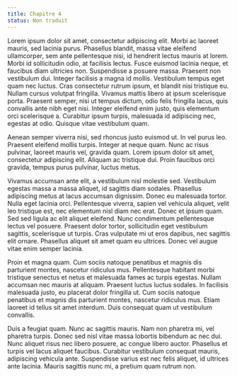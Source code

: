 ```yaml
---
title: Chapitre 4
status: Non traduit
---
```

Lorem ipsum dolor sit amet, consectetur adipiscing elit. Morbi ac laoreet
mauris, sed lacinia purus. Phasellus blandit, massa vitae eleifend ullamcorper,
sem ante pellentesque nisi, id hendrerit lectus mauris at lorem. Morbi id
sollicitudin odio, at facilisis lectus. Fusce euismod lacinia neque, et faucibus
diam ultricies non. Suspendisse a posuere massa. Praesent non vestibulum dui.
Integer facilisis a magna id mollis. Vestibulum tempus eget quam nec luctus.
Cras consectetur rutrum ipsum, et blandit nisi tristique eu. Nullam cursus
volutpat fringilla. Vivamus mattis libero at ipsum scelerisque porta. Praesent
semper, nisi ut tempus dictum, odio felis fringilla lacus, quis convallis ante
nibh eget nisi. Integer eleifend enim justo, quis elementum orci scelerisque a.
Curabitur ipsum turpis, malesuada id adipiscing nec, egestas at odio. Quisque
vitae vestibulum quam.

Aenean semper viverra nisi, sed rhoncus justo euismod ut. In vel purus leo.
Praesent eleifend mollis turpis. Integer at neque quam. Nunc ac risus pulvinar,
laoreet mauris vel, gravida quam. Lorem ipsum dolor sit amet, consectetur
adipiscing elit. Aliquam ac tristique dui. Proin faucibus orci gravida, tempus
purus pulvinar, luctus metus.

Vivamus accumsan ante elit, a vestibulum nisl molestie sed. Vestibulum egestas
massa a massa aliquet, id sagittis diam sodales. Phasellus adipiscing metus at
lacus accumsan dignissim. Donec eu malesuada tortor. Nulla eget lacinia orci.
Pellentesque viverra, sapien vel vehicula aliquet, velit leo tristique est, nec
elementum nisl diam nec erat. Donec et ipsum quam. Sed sed ligula ac elit
aliquet eleifend. Nunc condimentum pellentesque lectus vel posuere. Praesent
dolor tortor, sollicitudin eget vestibulum sagittis, scelerisque ut turpis. Cras
vulputate mi ut eros dapibus, nec sagittis elit ornare. Phasellus aliquet sit
amet quam eu ultrices. Donec vel augue vitae enim semper lacinia.

Proin et magna quam. Cum sociis natoque penatibus et magnis dis parturient
montes, nascetur ridiculus mus. Pellentesque habitant morbi tristique senectus
et netus et malesuada fames ac turpis egestas. Nullam accumsan nec mauris at
aliquam. Praesent luctus luctus sodales. In facilisis malesuada justo, eu
placerat dolor fringilla ut. Cum sociis natoque penatibus et magnis dis
parturient montes, nascetur ridiculus mus. Etiam laoreet id tellus sit amet
interdum. Duis consequat quam ut vestibulum convallis.

Duis a feugiat quam. Nunc ac sagittis mauris. Nam non pharetra mi, vel pharetra
turpis. Donec sed nisl vitae massa lobortis bibendum ac nec dui. Nunc aliquet
risus nec libero posuere, ac congue libero auctor. Phasellus et turpis vel lacus
aliquet faucibus. Curabitur vestibulum consequat mauris, adipiscing vehicula
ante. Suspendisse varius est nec felis aliquet, id ultrices ante lacinia. Mauris
sagittis nunc mi, a pretium quam rutrum non.
